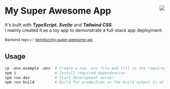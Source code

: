 # My Super Awesome App <a target="_blank" href="https://kounter.kerolloz.dev"><img align="right" src="https://kounter.kerolloz.dev/badge/kerolloz.my-super-awesome-app?style=for-the-badge&color=567890&label=Views" /></a>

It's built with _**TypeScript**_, _**Svelte**_ and _**Tailwind CSS**_.  
I mainly created it as a toy app to demonstrate a full-stack app deployment.

<sup>Backend repo 👉 [kerolloz/my-super-awesome-api](https://github.com/kerolloz/my-super-awesome-api)</sup>

## Usage

```bash
cp .env.example .env  # Create a new .env file and fill in the required variables
npm i                 # Install required dependencies
npm run dev           # Start development server
npm run build         # Build for production => the build output is at the `dist` directory 
```

